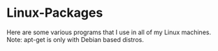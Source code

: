 # Linux-Packages
Here are some various programs that I use in all of my Linux machines.
Note: apt-get is only with Debian based distros.

